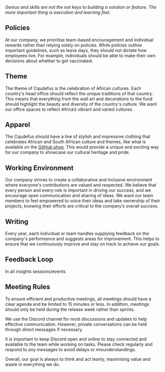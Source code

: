 *Genius and skills are not the not keys to building a solution or feature. The more important thing is execution and learning fast.*

## Policies

At our company, we prioritise team-based encouragement and individual rewards rather than relying solely on policies. While policies outline important guidelines, such as leave days, they should not dictate how employees live. For example, individuals should be able to make their own decisions about whether to get vaccinated.

## Theme

The theme of Cqudefus is the celebration of African cultures. Each country's head office should reflect the unique traditions of that country. This means that everything from the wall art and decorations to the food should highlight the beauty and diversity of the country's culture. We want our office spaces to reflect Africa’s vibrant and varied cultures.

## Apparel

The Cqudefus should have a line of stylish and impressive clothing that celebrates African and South African culture and themes, like what is available on the [GitHub shop](https://thegithubshop.com/). This would provide a unique and exciting way for our company to showcase our cultural heritage and pride.

## Working Environment

Our company strives to create a collaborative and inclusive environment where everyone's contributions are valued and respected. We believe that every person and every role is important in driving our success, and we encourage open communication and sharing of ideas. We want our team members to feel empowered to voice their ideas and take ownership of their projects, knowing their efforts are critical to the company’s overall success.

## Writing

Every year, each individual or team handles supplying feedback on the company's performance and suggests areas for improvement. This helps to ensure that we continuously improve and stay on track to achieve our goals.

## Feedback Loop

In all insights sessions/events

## Meeting Rules

To ensure efficient and productive meetings, all meetings should have a clear agenda and be limited to 15 minutes or less. In addition, meetings should only be held during the release week rather than sprints.

We use the Discord channel for most discussions and updates to help effective communication. However, private conversations can be held through direct messages if necessary.

It is important to keep Discord open and online to stay connected and available to the team while working on tasks. Please check regularly and respond to any messages to avoid delays or misunderstandings.

Overall, our goal is always to think and act leanly, maximising value and waste in everything we do.